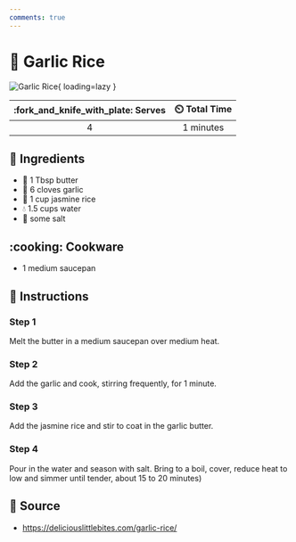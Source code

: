 ```yaml
---
comments: true
---
```

# :rice: Garlic Rice

![Garlic Rice](../assets/images/garlic-rice.jpg){ loading=lazy }

| :fork_and_knife_with_plate: Serves | :timer_clock: Total Time |
|:----------------------------------:|:-----------------------: |
| 4 | 1 minutes |

## :salt: Ingredients

- :butter: 1 Tbsp butter
- :garlic: 6 cloves garlic
- :rice: 1 cup jasmine rice
- :droplet: 1.5 cups water
- :salt: some salt

## :cooking: Cookware

- 1 medium saucepan

## :pencil: Instructions

### Step 1

Melt the butter in a medium saucepan over medium heat.

### Step 2

Add the garlic and cook, stirring frequently, for 1 minute.

### Step 3

Add the jasmine rice and stir to coat in the garlic butter.

### Step 4

Pour in the water and season with salt. Bring to a boil, cover, reduce heat to low and simmer until tender, about 15 to
20 minutes)

## :link: Source

- <https://deliciouslittlebites.com/garlic-rice/>
